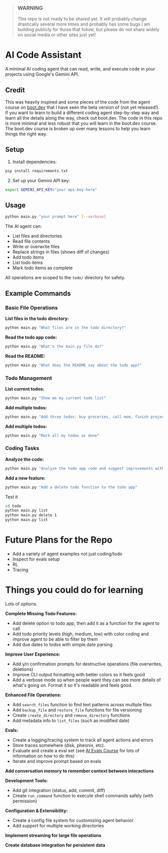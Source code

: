 > ### WARNING
> This repo is not ready to be shared yet.  It will probably change drastically several more times and probably has some bugs
> I am building publicly for those that follow, but please do not share widely on social media or other sites just yet!


# AI Code Assistant

A minimal AI coding agent that can read, write, and execute code in your projects using Google's Gemini API.

## Credit

This was heavily inspired and some pieces of the code from the agent course on [boot.dev](https://www.boot.dev/dashboard?promo=ISAAC) that I have seen the beta version of (not yet released!).  If you want to learn to build a different coding agent step-by-step way and learn all the details along the way, check out boot.dev.  The code in this repo is more minimal and less robust that you will learn in the boot.dev course. The boot.dev course is broken up over many lessons to help you learn things the right way.

## Setup

1. Install dependencies:
```bash
pip install requirements.txt
```

2. Set up your Gemini API key:
```bash
export GEMINI_API_KEY="your-api-key-here"
```

## Usage

```bash
python main.py "your prompt here" [--verbose]
```

The AI agent can:
- List files and directories
- Read file contents
- Write or overwrite files
- Replace strings in files (shows diff of changes)
- Add todo items
- List todo items  
- Mark todo items as complete

All operations are scoped to the `todo/` directory for safety.

## Example Commands

### Basic File Operations

**List files in the todo directory:**
```bash
python main.py "What files are in the todo directory?"
```

**Read the todo app code:**
```bash
python main.py "What's the main.py file do?"
```

**Read the README:**
```bash
python main.py "What does the README say about the todo app?"
```

### Todo Management

**List current todos:**
```bash
python main.py "Show me my current todo list"
```

**Add multiple todos:**
```bash
python main.py "Add three todos: buy groceries, call mom, finish project"
```

**Add multiple todos:**
```bash
python main.py "Mark all my todos as done"
```

### Coding Tasks

**Analyze the code:**

```bash
python main.py "Analyze the todo app code and suggest improvements without making any code changes"
```

**Add a new feature:**
```bash
python main.py "Add a delete todo function to the todo app"
```

Test it

```bash
cd todo
python main.py list
python main.py delete 1
python main.py list
```

# Future Plans for the Repo

- Add a variety of agent examples not just coding/todo
- Inspect for evals setup
- RL
- Tracing

# Things you could do for learning

Lots of options. 

**Complete Missing Todo Features:**
- Add delete option to todo app, then add it as a function for the agent to call
- Add todo priority levels (high, medium, low) with color coding and improve agent to be able to filter by them
- Add due dates to todos with simple date parsing

**Improve User Experience:**
- Add y/n confirmation prompts for destructive operations (file overwrites, deletions)
- Improve CLI output formatting with better colors so it feels good
- Add a verbose mode so when people want they can see more details of what's going on.  Format it so it's readable and feels good.

**Enhanced File Operations:**
- Add `search_files` function to find text patterns across multiple files
- Add `backup_file` and `restore_file` functions for file versioning
- Create `create_directory` and `remove_directory` functions
- Add metadata info to `list_files` (such as modified date)

**Evals:**
- Create a logging/tracing system to track all agent actions and errors
- Store traces somewhere (disk, pheonix, etc).
- Evaluate and create a eval set (see [AI Evals Course](bit.ly/evals-ai) for lots of information on how to do this)
- Iterate and improve prompt based on evals

**Add conversation memory to remember context between interactions**

**Development Tools:**
- Add git integration (status, add, commit, diff)
- Create `run_command` function to execute shell commands safely (with permission)

**Configuration & Extensibility:**
- Create a config file system for customizing agent behavior
- Add support for multiple working directories

**Implement streaming for large file operations**

**Create database integration for persistent data**
